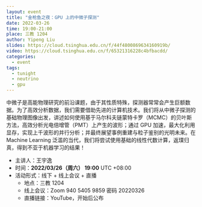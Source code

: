 ```yaml
---
layout: event
title: "金枪鱼之夜：GPU 上的中微子探测"
date: 2022-03-26
time: 19:00-21:00
place: 三教 1204
author: Yipeng Liu
slides: https://cloud.tsinghua.edu.cn/f/44f4800869634160919b/
video: https://cloud.tsinghua.edu.cn/f/65321316228c4bfbacdd/
categories:
  - event
tags:
  - tunight
  - neutrino
  - gpu
---
```


中微子是高能物理研究的前沿课题，由于其性质特殊，探测器常常会产生巨额数据。为了高效分析数据，我们需要借助先进的计算机技术。我们将从中微子探测的基础物理图像出发，讲述如何使用基于马尔科夫链蒙特卡罗（MCMC）的贝叶斯方法，高效分析光电倍增管（PMT）上产生的波形；通过 GPU 加速，最大化利用显存，实现上千波形的并行分析；并最终展望事例重建与粒子鉴别的光明未来。在 Machine Learning 泛滥的当代，我们将尝试使用基础的线性代数计算，返璞归真，得到不亚于机器学习的结果！

* 主讲人：王宇逸
* 时间：**2022/03/26（周六） 19:00** UTC +08:00
* 活动形式：线下 + 线上会议 + 直播
  * 地点：三教 1204
  * 线上会议：Zoom 940 5405 9859 密码 20220326
  * 直播链接：YouTube，开始后公布
